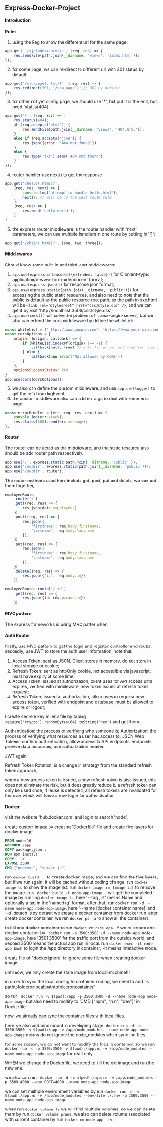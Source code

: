 
## Express-Docker-Project

#### Introduction

#### Rules

1. using the Reg to show the different url for the same page:
```js
app.get('^/$|/index(.html)?', (req, res) => {
	res.sendFile(path.join(__dirname, 'views', 'index.html'));
});
```

2. for some page, we can re-direct to different url with 301 status by default:
```js
app.get('/old-page(.html)?', (req, res) => {
	res.redirect(301, '/new-page'); // 302 by default
});
```

3. for other not yet config page, we should use '*', but put it in the end, but need 'status(404)':
```js
app.get('*', (req, res) => {
	res.status(404);
	if (req.accepts('html')) {
		res.sendFile(path.join(__dirname, 'views', '404.html'));
	}
	else if (req.accepts('json')) {
		res.json({error: '404 not found'})
	}
	else {
		res.type('txt').send('404 not found')
	}
});
```

4. router handler use next() to get the response
```js
app.get('/hello(.html)?',
	(req, res, next) => {
		console.log('attempt to handle hello.html');
		next(); // will go to the next route rule
	},
	(req, res) => {
		res.send('hello world');
	}
)
```

5. the express router middleware is the router handler with 'next' parameters, we can use multiple handlers in one route by putting in  '[]':
```js
app.get('/chain(.html)?', [one, two, three]);
```


#### Middlewares

Should know some built-in and third-part middlewares:
1. `app.use(express.urlencoded({extended: false}))` for C'ontent-type: application/x-www-form-urlencoded' format; 
2. `app.use(express.json())` for response json format;
3. `app.use(express.static(path.join(__dirname, 'public')))` for accessing the public static resources, and also need to note that the public is default as the public resource root path, so the path in xxx.html will be `<link rel="stylesheet" href="css/style.css" />`, and we can get it by visit 'http://localhost:3500/css/style.css';
4. `app.use(cors())` will solve the problem of 'cross-origin-server', but we also can extend the cors middleware by define the whileList:
```js
const whiteList = ['https://www.google.com', 'https://www.your-site.com', 'http://127.0.0.1:3500', 'http://localhost:3500'];
const corsOptions = {
	origin: (origin, callback) => {
		if (whiteList.indexOf(origin) !== -1) {
			callback(null, true) // null for error, and true for 'yes it is same origin'
		} else {
			callback(new Error('Not allowed by CORS'))
		}
	},
	optionsSuccessStatus: 200
}
app.use(cors(corsOptions));
```
5. we also can define the custom middleware, and use `app.use(logger)` to get the info from logEvent;
6. the custom middleware also can add err args to deal with some error page:
```js
const errorHandler = (err, req, res, next) => {
	console.log(err.stack);
	res.status(500).send(err.message);
};
```

#### Router

The router can be acted as the middleware, and the static resource also should be add router path respectively.
```js
app.use('/', express.static(path.join(__dirname, 'public')));
app.use('/subdir', express.static(path.join(__dirname, 'public')));
app.use('/subdir', router);

```

The router methods used here include get, post, put and delete, we can put them together,

```js
employeeRouter
	.route('/')
	.get((req, res) => {
		res.json(data.empployees)
	})
	.post((req, res) => {
		res.json({
			'firstname': req.body.firstname,
			'lastname': req.body.lastname
		});
	})
	.put((req, res) => {
		res.json({
			'firstname': req.body.firstname,
			'lastname': req.body.lastname
		});
	})
	.delete((req, res) => {
		res.json({'id': req.body.id})
	});

employeeRouter.route('/:id')
	.get((req, res) => {
		res.json({id: req.params.id})
	})

```

#### MVC pattern

The express frameworks is using MVC patter when 


#### Auth Router

firstly, use MVC pattern to get the login and register controller and router,
secondly, use JWT to store the auth user information, note that: 
1. Access Token: sent as JSON, Client stores in memory, do not store in local storage or cookie;
2. Refresh Token: sent as httpOnly cookie, not accessible via javascript, must have expiry at some time;
3. Access Token: issued at authorization, client uses for API access until expires, verified with middleware, new token issued at refresh token request;
4. Refresh Token: issued at authorization, client uses to request new access token, verified with endpoint and database, must be allowed to expire or logout;


I create secrete key in .env file by taping `require('crypto').randomBytes(64).toString('hex')` and get them.

Authentication: the process of verifying who someone is;
Authorization: the process of verifying what resources a user has access to;
JSON Web Tokens: confirm authentication, allow access to API endpoints, endpoints provide data resources, use authorization header.


JWT again

Refresh Token Rotation: is a change in strategy from the standard refresh token approach, 

when a new access token is issued, a new refresh token is also issued, this does not eliminate the risk, but it does greatly reduce it.
a refresh token can only be used once, if reuse is detected, all refresh tokens are invalidated for the user which will force a new login for authentication.




#### Docker

visit the website 'hub.docker.com' and login to search 'node', 

create custom image by creating 'Dockerfile' file and create five layers for docker image:
```dockerfile
FROM node:16
WORKDIR /app
COPY package.json .
RUN npm install
COPY . ./
EXPOSE 3500
CMD ["nodemon", "server.js"]
```

run `docker build . ` to create docker image, and we can find the five layers, but if we run again, it will be cached without coding change.
run ` docker image ls ` to show the image list. 
run `docker image rm [image id]` to remove the image.
run ` docker build -t node-app-image .` will get the completed image by running `docker image ls`, here '--tag , -t' means Name and optionally a tag in the 'name:tag' format.
after that, run `docker run -d --name node-app node-app-image`, here '--name [docker container name]' and '-d' detach is by default we create a docker container from docker run.
after create docker container, we run `docker ps -a` to show all the containers.

to kill one docker container to run `docker rm node-app -f`
we re-create one docker container by ` docker run -p 3500:3500 -d --name node-app node-app-image`, here '3501:3500' for the traffic port from the outside world, and second 3500 means the actual app run in local.
run `docker exec -it node-app bash` to login the /app directory in container, -it means interactive mode.

create file of '.dockerignore' to ignore some file when creating docker image.

until now, we only create the stale image from local machine!!!

in order to sync the local coding to container coding, we need to add '-v pathtofolderonlocal:pathtofolderoncontainer'

so run ` docker run -v $(pwd):/app -p 3500:3500 -d --name node-app node-app-image`
but also need to modify to 'CMD ["npm", "run", "dev"]' in Dockerfile

now, we already can sync the container files with local files.

here we also add bind mount in developing stage: `docker run -d -p 3500:3500 -v $(pwd):/app -v /app/node_modules --name node-app node-app-image` means do not ignore the node_modules when sync the files.

for some reason, we do not want to modify the files in container, so we run ` docker run -d -p 3500:3500 -v $(pwd):/app:ro -v /app/node_modules --name node-app node-app-image` for read only

WHEN we change the Dockerfile, we need to kill the old image and run the new one.

we also can run ` docker run -d -v $(pwd):/app:ro -v /app/node_modules -p 3500:4000 --env PORT=4000 --name node-app node-app-image`


we can set multiple environment variables by run `docker run -d -v $(pwd):/app:ro -v /app/node_modules --env-file ./.env -p 3500:3500 --name node-app node-app-image`

when run `docker volume ls` we will find multiple volumes, so we can delete them by run `docker volume prune`, we also can delete volume associated with current container by run `docker rm node-app -fv`.

